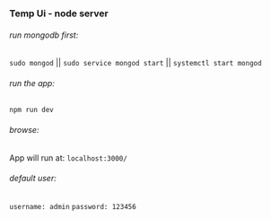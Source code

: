 ### Temp Ui - node server

###### run mongodb first:
`sudo mongod` || `sudo service mongod start` || `systemctl start mongod`
###### run the app:
`npm run dev`
###### browse:
App will run at: `localhost:3000/`
###### default user:
`username: admin`
`password: 123456`